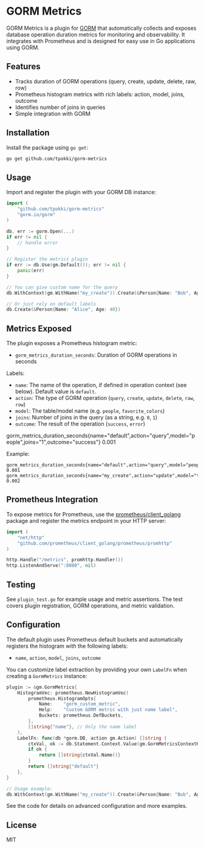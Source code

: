 # GORM Metrics

GORM Metrics is a plugin for [GORM](https://gorm.io/) that automatically collects and exposes database operation duration metrics for monitoring and observability. It integrates with Prometheus and is designed for easy use in Go applications using GORM.


## Features

- Tracks duration of GORM operations (query, create, update, delete, raw, row)
- Prometheus histogram metrics with rich labels: action, model, joins, outcome
- Identifies number of joins in queries
- Simple integration with GORM


## Installation

Install the package using `go get`:

```sh
go get github.com/tpokki/gorm-metrics
```

## Usage

Import and register the plugin with your GORM DB instance:

```go
import (
    "github.com/tpokki/gorm-metrics"
    "gorm.io/gorm"
)

db, err := gorm.Open(...)
if err != nil {
    // handle error
}

// Register the metrics plugin
if err := db.Use(gm.Default()); err != nil {
    panic(err)
}

// You can give custom name for the query
db.WithContext(gm.WithName("my_create")).Create(&Person{Name: "Bob", Age: 40})

// Or just rely on default labels
db.Create(&Person{Name: "Alice", Age: 40})
```


## Metrics Exposed

The plugin exposes a Prometheus histogram metric:

- `gorm_metrics_duration_seconds`: Duration of GORM operations in seconds

Labels:
- `name`: The name of the operation, if defined in operation context (see below). Default value is `default`. 
- `action`: The type of GORM operation (`query`, `create`, `update`, `delete`, `raw`, `row`)
- `model`: The table/model name (e.g. `people`, `favorite_colors`)
- `joins`: Number of joins in the query (as a string, e.g. `0`, `1`)
- `outcome`: The result of the operation (`success`, `error`)

gorm_metrics_duration_seconds{name="default",action="query",model="people",joins="1",outcome="success"} 0.001

Example:

```
gorm_metrics_duration_seconds{name="default",action="query",model="people",joins="1",outcome="success"} 0.001
gorm_metrics_duration_seconds{name="my_create",action="update",model="things",joins="0",outcome="success"} 0.002
```


## Prometheus Integration

To expose metrics for Prometheus, use the [prometheus/client_golang](https://github.com/prometheus/client_golang) package and register the metrics endpoint in your HTTP server:

```go
import (
    "net/http"
    "github.com/prometheus/client_golang/prometheus/promhttp"
)

http.Handle("/metrics", promhttp.Handler())
http.ListenAndServe(":8080", nil)
```

## Testing

See `plugin_test.go` for example usage and metric assertions. The test covers plugin registration, GORM operations, and metric validation.


## Configuration

The default plugin uses Prometheus default buckets and automatically registers the histogram with the following labels:

- `name`, `action`, `model`, `joins`, `outcome`


You can customize label extraction by providing your own `LabelFn` when creating a `GormMetrics` instance:

```go
plugin := &gm.GormMetrics{
    HistogramVec: prometheus.NewHistogramVec(
        prometheus.HistogramOpts{
            Name:    "gorm_custom_metric",
            Help:    "Custom GORM metric with just name label",
            Buckets: prometheus.DefBuckets,
        },
        []string{"name"}, // Only the name label
    ),
    LabelFn: func(db *gorm.DB, action gm.Action) []string {
        ctxVal, ok := db.Statement.Context.Value(gm.GormMetricsContextKey).(*gm.MetricContextValue)
        if ok {
            return []string{ctxVal.Name()}
        }
        return []string{"default"}
    },
}

// Usage example:
db.WithContext(gm.WithName("my_create")).Create(&Person{Name: "Bob", Age: 40})
```

See the code for details on advanced configuration and more examples.

## License

MIT